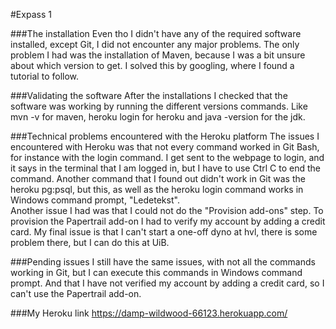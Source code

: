 #Expass 1

###The installation 
Even tho I didn't have any of the required software installed, except Git, I did not encounter any major problems. The only problem I had was the installation of Maven, because I was a bit unsure about which version to get. I solved this by googling, where I found a tutorial to follow.

###Validating the software
After the installations I checked that the software was working by running the different versions commands. Like mvn -v for maven, heroku login for heroku and java -version for the jdk.

###Technical problems encountered with the Heroku platform
The issues I encountered with Heroku was that not every command worked in Git Bash, for instance with the login command. I get sent to the webpage to login, and it says in the terminal that I am logged in, but I have to use Ctrl C to end the command. Another command that I found out didn't work in Git was the heroku pg:psql, but this, as well as the heroku login command works in Windows command prompt, "Ledetekst".  
Another issue I had was that I could not do the "Provision add-ons" step. To provision the Papertrail add-on I had to verify my account by adding a credit card.
My final issue is that I can't start a one-off dyno at hvl, there is some problem there, but I can do this at UiB.

###Pending issues
I still have the same issues, with not all the commands working in Git, but I can execute this commands in Windows command prompt. And that I have not verified my account by adding a credit card, so I can't use the Papertrail add-on. 

###My Heroku link
https://damp-wildwood-66123.herokuapp.com/